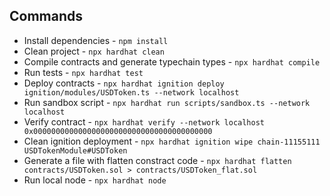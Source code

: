 ## Commands

- Install dependencies - `npm install`
- Clean project - `npx hardhat clean`
- Compile contracts and generate typechain types - `npx hardhat compile`
- Run tests - `npx hardhat test`
- Deploy contracts - `npx hardhat ignition deploy ignition/modules/USDToken.ts --network localhost`
- Run sandbox script - `npx hardhat run scripts/sandbox.ts --network localhost`
- Verify contract - `npx hardhat verify --network localhost 0x0000000000000000000000000000000000000000`
- Clean ignition deployment - `npx hardhat ignition wipe chain-11155111 USDTokenModule#USDToken`
- Generate a file with flatten constract code - `npx hardhat flatten contracts/USDToken.sol > contracts/USDToken_flat.sol`
- Run local node - `npx hardhat node`
